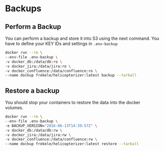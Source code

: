 # Backups

## Perform a Backup

You can perform a backup and store it into S3 using the next command. You have
to define your KEY IDs and settings in `.env-backup`

```sh
docker run --rm \
--env-file .env-backup \
-v docker_db:/data/db:ro \
-v docker_jira:/data/jira:ro \
-v docker_confluence:/data/confluence:ro \
--name dockup frekele/helicopterizer:latest backup --tarball
```

## Restore a backup

You should stop your containers to restore the data into the docker volumes.

```sh
docker run --rm \
--env-file .env-backup \
-e BACKUP_VERSION="2016-06-13T14:39:57Z" \
-v docker_db:/data/db:rw \
-v docker_jira:/data/jira:rw \
-v docker_confluence:/data/confluence:rw \
--name dockup frekele/helicopterizer:latest restore --tarball
```
